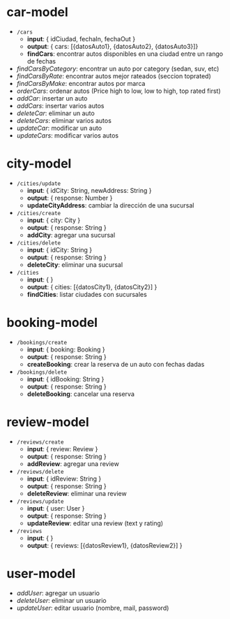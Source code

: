 # car-model
- `/cars` 
  - **input**: { idCiudad, fechaIn, fechaOut }
  - **output**: { cars: [{datosAuto1}, {datosAuto2}, {datosAuto3}]}
  - **findCars**: encontrar autos disponibles en una ciudad entre un rango de fechas
- *findCarsByCategory*: encontrar un auto por category (sedan, suv, etc)
- *findCarsByRate*: encontrar autos mejor rateados (seccion toprated)
- *findCarsByMake*: encontrar autos por marca
- *orderCars*: ordenar autos (Price high to low, low to high, top rated first)
- *addCar*: insertar un auto
- *addCars*: insertar varios autos
- *deleteCar*: eliminar un auto
- *deleteCars*: eliminar varios autos
- *updateCar*: modificar un auto
- *updateCars*: modificar varios autos 

# city-model
- `/cities/update` 
  - **input**: { idCity: String, newAddress: String }
  - **output**: { response: Number }
  - **updateCityAddress**: cambiar la dirección de una sucursal
- `/cities/create`
  - **input**: { city: City } 
  - **output**: { response: String }
  - **addCity**: agregar una sucursal
- `/cities/delete`
  - **input**: { idCity: String } 
  - **output**: { response: String }
  - **deleteCity**: eliminar una sucursal
- `/cities`
  - **input**: {  } 
  - **output**: { cities: [{datosCity1}, {datosCity2}] }
  - **findCities**: listar ciudades con sucursales

# booking-model
- `/bookings/create`
  - **input**: { booking: Booking } 
  - **output**: { response: String }
  - **createBooking**: crear la reserva de un auto con fechas dadas
- `/bookings/delete`
  - **input**: { idBooking: String } 
  - **output**: { response: String }
  - **deleteBooking**: cancelar una reserva

# review-model
- `/reviews/create`
  - **input**: { review: Review } 
  - **output**: { response: String }
  - **addReview**: agregar una review
- `/reviews/delete`
  - **input**: { idReview: String } 
  - **output**: { response: String }
  - **deleteReview**: eliminar una review
- `/reviews/update`
  - **input**: { user: User } 
  - **output**: { response: String }
  - **updateReview**: editar una review (text y rating)
- `/reviews`
  - **input**: {  } 
  - **output**: { reviews: [{datosReview1}, {datosReview2}] }

# user-model
- *addUser*: agregar un usuario
- *deleteUser*: eliminar un usuario
- *updateUser*: editar usuario (nombre, mail, password)